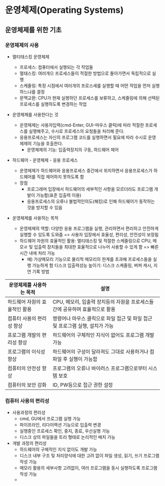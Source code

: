 # 운영체제(Operating Systems)

## 운영체제를 위한 기초

### 운영체제의 사용

- 멀티태스킹 운영체제
  - 프로세스: 컴퓨터에서 실행되는 각 작업들
  - 멀태스킹: 여러개으 프로세스들이 적절한 방법으로 돌아가면서 독립적으로 실행
  - 스케줄링: 특정 시점에서 여러개의 프로스세를 실행할 때 어떤 작업을 먼저 실행하느냐를 결정
  - 문맥교환: CPU가 현재 실행하던 프로세스를 보류하고, 스케줄링에 의해 선택된 프로세스를 실행하도록 변경하는 작업

- 운영체제를 사용한다는 것
  - 운영체제는 사용자입력(cmd-Enter, GUI-마우스 클릭)에 따라 적절한 프로세스를 실행해주고, 수시로 프로세스의 요청들을 처리해 준다.
  - 응용프로세스는 자신의 프로그램 코드를 실행하면서 필요에 따라 수시로 운영체제의 기능을 호출한다.
    - 운영체제의 기능: 입출력장치의 구동, 하드웨어 제어
- 하드웨어 - 운영체제 - 응용 프로세스
  - 운영체제가 하드웨어와 응용프로세스 중간에서 위치하면서 응용프로세스가 하드웨어를 직접 제어하지 못하도록 함
  - 장점
    - 프로그래머 입장에서 하드웨어의 세부적인 사항을 모르더라도 프로그램 개발이 가능함(표준 입출력 이용)
    - 응용프로세스의 오류나 불법적인의도(해킹)로 인해 하드웨어가 동작하는 것을 방지할 수 있음
- 운영체제를 사용하는 목적
  - 운영체제의 역할: 다양한 응용 프로그램을 실행, 관리하면서 편리하고 안전하게 실행할 수 있도록 도와줌 => 사용자 입장에서 효율성, 편리성, 안전성이 보장됨
  - 하드웨어 자원의 효율적인 활용: 멀티태스킹 및 적절한 스케줄링으로 CPU, 메모ㄹ 및 입출력 장치들을 최대한 효율적으로 나누어 사용할 수 있게 함 => 빠른 시간 내에 처리 가능
    - 예)
      가상메모리 기능으로 물리적 메모리의 한계를 초과해 프로세스들을 실행 가능하게 함
      디스크 입출력성능 높이기: 디스크 스케줄링, 버퍼 캐시, 지연 기록 방법

| 운영체제를 사용하는 목적      | 설명                                                         |
| ----------------------------- | ------------------------------------------------------------ |
| 하드웨어 자원의 효율적인 활용 | CPU, 메모리, 입출력 장치등의 자원을 프로세스들간에 공유하며 효율적으로 활용 |
| 컴퓨터 사용의 편리성 향상     | 명령어나 마우스 클릭으로 파일 접근 및 파일 접근 및 프로그램 실행, 설치가 가능 |
| 프로그램 개발의 편리성 향상   | 하드웨어의 구체적인 지식이 없어도 프로그램 개발 가능         |
| 프로그램의 이식성 향상        | 하드웨어의 구성이 달라져도 그대로 사용하거나 컴파일 후 실행이 가능함 |
| 컴퓨터의 안전성 향상          | 프로그램의 오류나 바이러스 프로그램으로부터 시스템 보호      |
| 컴퓨터의 보안 강화            | ID, PW등으로 접근 권한 설정                                  |



### 컴퓨터 사용의 편리성

- 사용과정의 편리성
  - cmd, GU에서 프로그램 실행 가능
  - 파이프라인, 리다이렉션 기능으로 입출력 변경
  - 실행중인 프로세스 확인, 중지, 종료, 우선실행 가능
  - 디스크 상의 파일들을 트리 형태로 논리적인 배치 가능
- 개발 과정의 편리성
  - 하드웨어의 구체적인 지식 없이도 개발 가능
  - 디스크 내부 구조 및 처리양식에 대한 고려 없이 파일 생성, 읽기, 쓰기 프로그램 작성 가능
  - 메모리 활용의 세부사항 고려없이, 여러 프로그램을 동시 실행하도록 프로그램 작성 가능
  - 